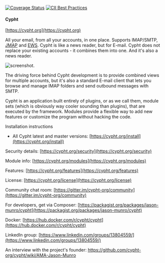 [![Coverage Status](https://coveralls.io/repos/github/jasonmunro/cypht/badge.svg?branch=master)](https://coveralls.io/github/jasonmunro/cypht?branch=master)
[![CII Best Practices](https://bestpractices.coreinfrastructure.org/projects/127/badge)](https://bestpractices.coreinfrastructure.org/projects/127)

#### Cypht
[https://cypht.org](https://cypht.org)

All your email, from all your accounts, in one place. Supports IMAP/SMTP,
[JMAP](https://github.com/cypht-org/cypht/issues/180) and
[EWS](https://github.com/cypht-org/cypht/issues/247). Cypht is like a
news reader, but for E-mail. Cypht does not replace your existing accounts - it
combines them into one. And it's also a news reader.

![screenshot](https://github.com/cypht-org/cypht-website/blob/master/static/img/Inbox.PNG "Inbox View").

The driving force behind Cypht development is to provide combined views for
multiple accounts, but it's also a standard E-mail client that lets you browse
and manage IMAP folders and send outbound messages with SMTP.


Cypht is an application built entirely of plugins, or as we call them, module
sets (which is obviously way cooler sounding than plugins), that are executed
by the framework. Modules provide a flexible way to add new features or
customize the program without hacking the code.


Installation instructions
* All Cypht latest and master versions: [https://cypht.org/install](https://cypht.org/install)

Security details: [https://cypht.org/security](https://cypht.org/security)

Module info: [https://cypht.org/modules](https://cypht.org/modules)

Features: [https://cypht.org/features](https://cypht.org/features)

License: [https://cypht.org/license](https://cypht.org/license)

Community chat room: [https://gitter.im/cypht-org/community](https://gitter.im/cypht-org/community)

For developers, get via Composer: [https://packagist.org/packages/jason-munro/cypht](https://packagist.org/packages/jason-munro/cypht)

Docker: [https://hub.docker.com/r/cypht/cypht](https://hub.docker.com/r/cypht/cypht)

LinkedIn group: [https://www.linkedin.com/groups/13804559/](https://www.linkedin.com/groups/13804559/)

An interview with the project's founder: https://github.com/cypht-org/cypht/wiki/AMA-Jason-Munro
